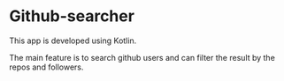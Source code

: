 # Github-searcher
This app is developed using Kotlin.

The main feature is to search github users and can filter the result by the repos and followers.
